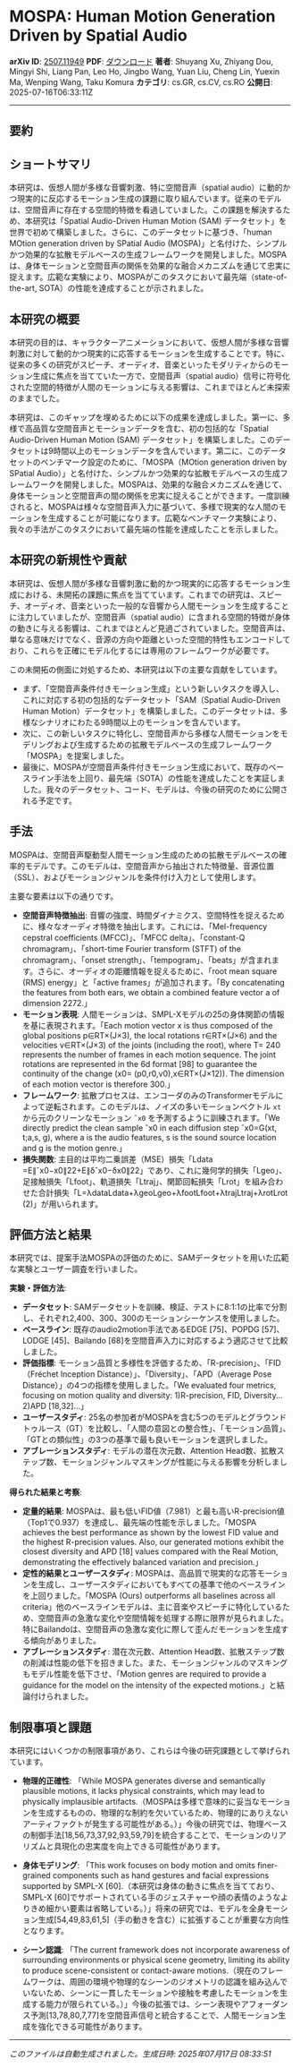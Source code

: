 # MOSPA: Human Motion Generation Driven by Spatial Audio

**arXiv ID**: [2507.11949](http://arxiv.org/abs/2507.11949v1)
**PDF**: [ダウンロード](http://arxiv.org/pdf/2507.11949v1.pdf)
**著者**: Shuyang Xu, Zhiyang Dou, Mingyi Shi, Liang Pan, Leo Ho, Jingbo Wang, Yuan Liu, Cheng Lin, Yuexin Ma, Wenping Wang, Taku Komura
**カテゴリ**: cs.GR, cs.CV, cs.RO
**公開日**: 2025-07-16T06:33:11Z

---

## 要約

## ショートサマリ
本研究は、仮想人間が多様な音響刺激、特に空間音声（spatial audio）に動的かつ現実的に反応するモーション生成の課題に取り組んでいます。従来のモデルは、空間音声に存在する空間的特徴を看過していました。この課題を解決するため、本研究は「Spatial Audio-Driven Human Motion (SAM) データセット」を世界で初めて構築しました。さらに、このデータセットに基づき、「human MOtion generation driven by SPatial Audio (MOSPA)」と名付けた、シンプルかつ効果的な拡散モデルベースの生成フレームワークを開発しました。MOSPAは、身体モーションと空間音声の関係を効果的な融合メカニズムを通じて忠実に捉えます。広範な実験により、MOSPAがこのタスクにおいて最先端（state-of-the-art, SOTA）の性能を達成することが示されました。

## 本研究の概要
本研究の目的は、キャラクターアニメーションにおいて、仮想人間が多様な音響刺激に対して動的かつ現実的に応答するモーションを生成することです。特に、従来の多くの研究がスピーチ、オーディオ、音楽といったモダリティからのモーション生成に焦点を当てていた一方で、空間音声（spatial audio）信号に符号化された空間的特徴が人間のモーションに与える影響は、これまでほとんど未探索のままでした。

本研究は、このギャップを埋めるために以下の成果を達成しました。第一に、多様で高品質な空間音声とモーションデータを含む、初の包括的な「Spatial Audio-Driven Human Motion (SAM) データセット」を構築しました。このデータセットは9時間以上のモーションデータを含んでいます。第二に、このデータセットのベンチマーク設定のために、「MOSPA（MOtion generation driven by SPatial Audio）」と名付けた、シンプルかつ効果的な拡散モデルベースの生成フレームワークを開発しました。MOSPAは、効果的な融合メカニズムを通じて、身体モーションと空間音声の間の関係を忠実に捉えることができます。一度訓練されると、MOSPAは様々な空間音声入力に基づいて、多様で現実的な人間のモーションを生成することが可能になります。広範なベンチマーク実験により、我々の手法がこのタスクにおいて最先端の性能を達成したことを示しました。

## 本研究の新規性や貢献
本研究は、仮想人間が多様な音響刺激に動的かつ現実的に応答するモーション生成における、未開拓の課題に焦点を当てています。これまでの研究は、スピーチ、オーディオ、音楽といった一般的な音響から人間モーションを生成することに注力していましたが、空間音声（spatial audio）に含まれる空間的特徴が身体の動きに与える影響は、これまでほとんど見過ごされていました。空間音声は、単なる意味だけでなく、音源の方向や距離といった空間的特性もエンコードしており、これらを正確にモデル化するには専用のフレームワークが必要です。

この未開拓の側面に対処するため、本研究は以下の主要な貢献をしています。
- まず、「空間音声条件付きモーション生成」という新しいタスクを導入し、これに対応する初の包括的なデータセット「SAM（Spatial Audio-Driven Human Motion）データセット」を構築しました。このデータセットは、多様なシナリオにわたる9時間以上のモーションを含んでいます。
- 次に、この新しいタスクに特化し、空間音声から多様な人間モーションをモデリングおよび生成するための拡散モデルベースの生成フレームワーク「MOSPA」を提案しました。
- 最後に、MOSPAが空間音声条件付きモーション生成において、既存のベースライン手法を上回り、最先端（SOTA）の性能を達成したことを実証しました。我々のデータセット、コード、モデルは、今後の研究のために公開される予定です。

## 手法
MOSPAは、空間音声駆動型人間モーション生成のための拡散モデルベースの確率的モデルです。このモデルは、空間音声から抽出された特徴量、音源位置（SSL）、およびモーションジャンルを条件付け入力として使用します。

主要な要素は以下の通りです。
- **空間音声特徴抽出**: 音響の強度、時間ダイナミクス、空間特性を捉えるために、様々なオーディオ特徴を抽出します。これには、「Mel-frequency cepstral coefficients (MFCC)」、「MFCC delta」、「constant-Q chromagram」、「short-time Fourier transform (STFT) of the chromagram」、「onset strength」、「tempogram」、「beats」が含まれます。さらに、オーディオの距離情報を捉えるために、「root mean square (RMS) energy」と「active frames」が追加されます。「By concatenating the features from both ears, we obtain a combined feature vector a of dimension 2272.」
- **モーション表現**: 人間モーションは、SMPL-Xモデルの25の身体関節の情報を基に表現されます。「Each motion vector x is thus composed of the global positions p∈RT×(J×3), the local rotations r∈RT×(J×6) and the velocities v∈RT×(J×3) of the joints (including the root), where T= 240 represents the number of frames in each motion sequence. The joint rotations are represented in the 6d format [98] to guarantee the continuity of the change (x0= (p0,r0,v0),x∈RT×(J×12)). The dimension of each motion vector is therefore 300.」
- **フレームワーク**: 拡散プロセスは、エンコーダのみのTransformerモデルによって逆転されます。このモデルは、ノイズの多いモーションベクトル `xt` から元のクリーンなモーション `ˆx0` を予測するように訓練されます。「We directly predict the clean sample ˆx0 in each diffusion step ˆx0=G(xt, t;a,s, g), where a is the audio features, s is the sound source location and g is the motion genre.」
- **損失関数**: 主目的は平均二乗誤差（MSE）損失「Ldata =E∥ˆx0−x0∥22+E∥δˆx0−δx0∥22」であり、これに幾何学的損失「Lgeo」、足接触損失「Lfoot」、軌道損失「Ltraj」、関節回転損失「Lrot」を組み合わせた合計損失「L=λdataLdata+λgeoLgeo+λfootLfoot+λtrajLtraj+λrotLrot (2)」が用いられます。

## 評価方法と結果
本研究では、提案手法MOSPAの評価のために、SAMデータセットを用いた広範な実験とユーザー調査を行いました。

**実験・評価方法**:
- **データセット**: SAMデータセットを訓練、検証、テストに8:1:1の比率で分割し、それぞれ2,400、300、300のモーションシーケンスを使用しました。
- **ベースライン**: 既存のaudio2motion手法であるEDGE [75]、POPDG [57]、LODGE [45]、Bailando [68]を空間音声入力に対応するよう適応させて比較しました。
- **評価指標**: モーション品質と多様性を評価するため、「R-precision」、「FID（Fréchet Inception Distance）」、「Diversity」、「APD（Average Pose Distance）」の4つの指標を使用しました。「We evaluated four metrics, focusing on motion quality and diversity: 1)R-precision, FID, Diversity... 2)APD [18,32]...」
- **ユーザースタディ**: 25名の参加者がMOSPAを含む5つのモデルとグラウンドトゥルース（GT）を比較し、「人間の意図との整合性」、「モーション品質」、「GTとの類似性」の3つの基準で最も良いモーションを選択しました。
- **アブレーションスタディ**: モデルの潜在次元数、Attention Head数、拡散ステップ数、モーションジャンルマスキングが性能に与える影響を分析しました。

**得られた結果と考察**:
- **定量的結果**: MOSPAは、最も低いFID値（7.981）と最も高いR-precision値（Top1で0.937）を達成し、最先端の性能を示しました。「MOSPA achieves the best performance as shown by the lowest FID value and the highest R-precision values. Also, our generated motions exhibit the closest diversity and APD [18] values compared with the Real Motion, demonstrating the effectively balanced variation and precision.」
- **定性的結果とユーザースタディ**: MOSPAは、高品質で現実的な応答モーションを生成し、ユーザースタディにおいてもすべての基準で他のベースラインを上回りました。「MOSPA (Ours) outperforms all baselines across all criteria」他のベースラインモデルは、主に音楽やスピーチに特化しているため、空間音声の急激な変化や空間情報を処理する際に限界が見られました。特にBailandoは、空間音声の急激な変化に際して歪んだモーションを生成する傾向がありました。
- **アブレーションスタディ**: 潜在次元数、Attention Head数、拡散ステップ数の削減は性能の低下を招きました。また、モーションジャンルのマスキングもモデル性能を低下させ、「Motion genres are required to provide a guidance for the model on the intensity of the expected motions.」と結論付けられました。

## 制限事項と課題
本研究にはいくつかの制限事項があり、これらは今後の研究課題として挙げられています。

- **物理的正確性**: 「While MOSPA generates diverse and semantically plausible motions, it lacks physical constraints, which may lead to physically implausible artifacts.（MOSPAは多様で意味的に妥当なモーションを生成するものの、物理的な制約を欠いているため、物理的にありえないアーティファクトが発生する可能性がある。）」今後の研究では、物理ベースの制御手法[18,56,73,37,92,93,59,79]を統合することで、モーションのリアリズムと具現化の忠実度を向上できる可能性があります。

- **身体モデリング**: 「This work focuses on body motion and omits finer-grained components such as hand gestures and facial expressions supported by SMPL-X [60].（本研究は身体の動きに焦点を当てており、SMPL-X [60]でサポートされている手のジェスチャーや顔の表情のようなよりきめ細かい要素は省略している。）」将来の研究では、モデルを全身モーション生成[54,49,83,61,5]（手の動きを含む）に拡張することが重要な方向性となります。

- **シーン認識**: 「The current framework does not incorporate awareness of surrounding environments or physical scene geometry, limiting its ability to produce scene-consistent or contact-aware motions.（現在のフレームワークは、周囲の環境や物理的なシーンのジオメトリの認識を組み込んでいないため、シーンに一貫したモーションや接触を考慮したモーションを生成する能力が限られている。）」今後の拡張では、シーン表現やアフォーダンス予測[13,78,80,7,77]を空間音声信号と統合することで、人間モーション生成を強化できる可能性があります。

---

*このファイルは自動生成されました。生成日時: 2025年07月17日 08:33:51*
